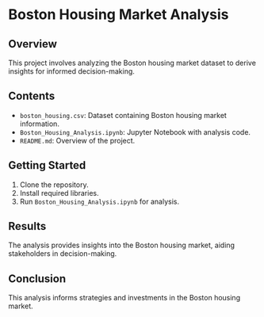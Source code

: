 # Boston Housing Market Analysis

## Overview
This project involves analyzing the Boston housing market dataset to derive insights for informed decision-making.

## Contents
- `boston_housing.csv`: Dataset containing Boston housing market information.
- `Boston_Housing_Analysis.ipynb`: Jupyter Notebook with analysis code.
- `README.md`: Overview of the project.

## Getting Started
1. Clone the repository.
2. Install required libraries.
3. Run `Boston_Housing_Analysis.ipynb` for analysis.

## Results
The analysis provides insights into the Boston housing market, aiding stakeholders in decision-making.

## Conclusion
This analysis informs strategies and investments in the Boston housing market.

